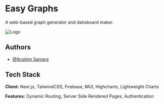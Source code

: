 # Easy Graphs

A web-based graph generator and dahsboard maker. 

![Logo](https://dev-to-uploads.s3.amazonaws.com/uploads/articles/th5xamgrr6se0x5ro4g6.png)


## Authors

- [@Ibrahim Samara](https://www.github.com/Ibrahimsam96)


## Tech Stack

**Client:** Next.js, TailwindCSS, Firebase, MUI, Highcharts, Lightweight Charts

**Features:** Dynamic Routing, Server Side Rendered Pages, Authentication   

